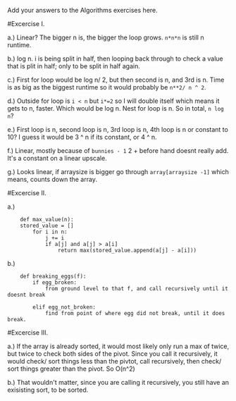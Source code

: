 Add your answers to the Algorithms exercises here.

#Excercise I.

a.) Linear? The bigger n is, the bigger the loop grows. ```n*n*n``` is still n runtime.

b.) log n. i is being split in half, then looping back through to check a value that is plit in 
half; only to be split in half again.

c.) First for loop would be log n/ 2, but then second is n, and 3rd is n. Time is as big as the biggest runtime so it would probably be ```n**2/ n ^ 2```.

d.) Outside for loop is ```i < n``` but ```i*=2``` so I will double itself which means it gets to n, faster. Which would be log n. Nest for loop is n. So in total, ```n log n```?

e.) First loop is n, second loop is n, 3rd loop is n, 4th loop is n or constant to 10?
I guess it would be 3 ^ n if its constant, or 4 ^ n.

f.) Linear, mostly because of ```bunnies - 1``` 2 + before hand doesnt really add. It's a constant on a linear upscale.

g.) Looks linear, if arraysize is bigger go through ```array[arraysize -1]``` which means, counts down the array.

#Excercise II.

a.)
```
    def max_value(n):
    stored_value = []
        for i in n:
            j += i
            if a[j] and a[j] > a[i]
                return max(stored_value.append(a[j] - a[i]))
```

b.)
```
    def breaking_eggs(f):
        if egg_broken:
            from ground level to that f, and call recursively until it doesnt break

        elif egg_not_broken:
            find from point of where egg did not break, until it does break.
```

#Excercise III.

a.) If the array is already sorted, it would most likely only run a max of twice, but twice to check both sides of the pivot. Since you call it recursively, it would check/ sort things less than the pivtot, call recursively, then check/ sort things greater than the pivot. So O(n^2)

b.) That wouldn't matter, since you are calling it recursively, you still have an exisisting sort, to be sorted.
